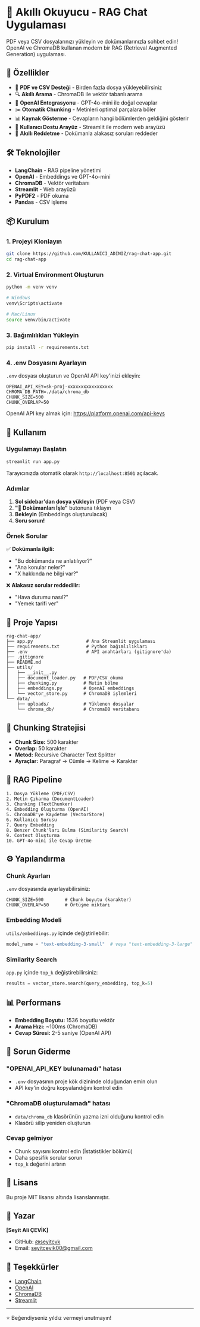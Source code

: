 # 📖 Akıllı Okuyucu - RAG Chat Uygulaması

PDF veya CSV dosyalarınızı yükleyin ve dokümanlarınızla sohbet edin! OpenAI ve ChromaDB kullanan modern bir RAG (Retrieval Augmented Generation) uygulaması.

## 🎯 Özellikler

- 📄 **PDF ve CSV Desteği** - Birden fazla dosya yükleyebilirsiniz
- 🔍 **Akıllı Arama** - ChromaDB ile vektör tabanlı arama
- 🤖 **OpenAI Entegrasyonu** - GPT-4o-mini ile doğal cevaplar
- ✂️ **Otomatik Chunking** - Metinleri optimal parçalara böler
- 📊 **Kaynak Gösterme** - Cevapların hangi bölümlerden geldiğini gösterir
- 🎨 **Kullanıcı Dostu Arayüz** - Streamlit ile modern web arayüzü
- 🚫 **Akıllı Reddetme** - Dokümanla alakasız soruları reddeder

## 🛠️ Teknolojiler

- **LangChain** - RAG pipeline yönetimi
- **OpenAI** - Embeddings ve GPT-4o-mini
- **ChromaDB** - Vektör veritabanı
- **Streamlit** - Web arayüzü
- **PyPDF2** - PDF okuma
- **Pandas** - CSV işleme

## 📦 Kurulum

### 1. Projeyi Klonlayın

```bash
git clone https://github.com/KULLANICI_ADINIZ/rag-chat-app.git
cd rag-chat-app
```

### 2. Virtual Environment Oluşturun

```bash
python -m venv venv

# Windows
venv\Scripts\activate

# Mac/Linux
source venv/bin/activate
```

### 3. Bağımlılıkları Yükleyin

```bash
pip install -r requirements.txt
```

### 4. .env Dosyasını Ayarlayın

`.env` dosyası oluşturun ve OpenAI API key'inizi ekleyin:

```env
OPENAI_API_KEY=sk-proj-xxxxxxxxxxxxxxxxx
CHROMA_DB_PATH=./data/chroma_db
CHUNK_SIZE=500
CHUNK_OVERLAP=50
```

OpenAI API key almak için: https://platform.openai.com/api-keys

## 🚀 Kullanım

### Uygulamayı Başlatın

```bash
streamlit run app.py
```

Tarayıcınızda otomatik olarak `http://localhost:8501` açılacak.

### Adımlar

1. **Sol sidebar'dan dosya yükleyin** (PDF veya CSV)
2. **"🚀 Dokümanları İşle"** butonuna tıklayın
3. **Bekleyin** (Embeddings oluşturulacak)
4. **Soru sorun!**

### Örnek Sorular

✅ **Dokümanla ilgili:**
- "Bu dokümanda ne anlatılıyor?"
- "Ana konular neler?"
- "X hakkında ne bilgi var?"

❌ **Alakasız sorular reddedilir:**
- "Hava durumu nasıl?"
- "Yemek tarifi ver"

## 📁 Proje Yapısı

```
rag-chat-app/
├── app.py                    # Ana Streamlit uygulaması
├── requirements.txt          # Python bağımlılıkları
├── .env                      # API anahtarları (gitignore'da)
├── .gitignore               
├── README.md
├── utils/
│   ├── __init__.py
│   ├── document_loader.py   # PDF/CSV okuma
│   ├── chunking.py          # Metin bölme
│   ├── embeddings.py        # OpenAI embeddings
│   └── vector_store.py      # ChromaDB işlemleri
└── data/
    ├── uploads/             # Yüklenen dosyalar
    └── chroma_db/           # ChromaDB veritabanı
```

## 🔧 Chunking Stratejisi

- **Chunk Size:** 500 karakter
- **Overlap:** 50 karakter
- **Metod:** Recursive Character Text Splitter
- **Ayraçlar:** Paragraf → Cümle → Kelime → Karakter

## 🤖 RAG Pipeline

```
1. Dosya Yükleme (PDF/CSV)
2. Metin Çıkarma (DocumentLoader)
3. Chunking (TextChunker)
4. Embedding Oluşturma (OpenAI)
5. ChromaDB'ye Kaydetme (VectorStore)
6. Kullanıcı Sorusu
7. Query Embedding
8. Benzer Chunk'ları Bulma (Similarity Search)
9. Context Oluşturma
10. GPT-4o-mini ile Cevap Üretme
```

## ⚙️ Yapılandırma

### Chunk Ayarları

`.env` dosyasında ayarlayabilirsiniz:

```env
CHUNK_SIZE=500        # Chunk boyutu (karakter)
CHUNK_OVERLAP=50      # Örtüşme miktarı
```

### Embedding Modeli

`utils/embeddings.py` içinde değiştirilebilir:

```python
model_name = "text-embedding-3-small"  # veya "text-embedding-3-large"
```

### Similarity Search

`app.py` içinde `top_k` değiştirebilirsiniz:

```python
results = vector_store.search(query_embedding, top_k=5)
```

## 📊 Performans

- **Embedding Boyutu:** 1536 boyutlu vektör
- **Arama Hızı:** ~100ms (ChromaDB)
- **Cevap Süresi:** 2-5 saniye (OpenAI API)

## 🐛 Sorun Giderme

### "OPENAI_API_KEY bulunamadı" hatası
- `.env` dosyasının proje kök dizininde olduğundan emin olun
- API key'in doğru kopyalandığını kontrol edin

### "ChromaDB oluşturulamadı" hatası
- `data/chroma_db` klasörünün yazma izni olduğunu kontrol edin
- Klasörü silip yeniden oluşturun

### Cevap gelmiyor
- Chunk sayısını kontrol edin (İstatistikler bölümü)
- Daha spesifik sorular sorun
- `top_k` değerini artırın

## 📄 Lisans

Bu proje MIT lisansı altında lisanslanmıştır.

## 👤 Yazar

**[Seyit Ali ÇEVİK]**
- GitHub: [@seyitcvk](https://github.com/seyitcvk)
- Email: seyitcevik00@gmail.com

## 🙏 Teşekkürler

- [LangChain](https://langchain.com/)
- [OpenAI](https://openai.com/)
- [ChromaDB](https://www.trychroma.com/)
- [Streamlit](https://streamlit.io/)


---

⭐ Beğendiyseniz yıldız vermeyi unutmayın!